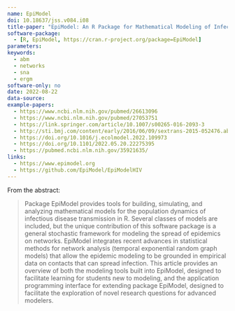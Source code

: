 ```yaml
---
name: EpiModel
doi: 10.18637/jss.v084.i08
title-paper: "EpiModel: An R Package for Mathematical Modeling of Infectious Disease over Networks"
software-package:
  - [R, EpiModel, https://cran.r-project.org/package=EpiModel]
parameters:
keywords:
  - abm
  - networks
  - sna
  - ergm
software-only: no
date: 2022-08-22
data-source:
example-papers:
  - https://www.ncbi.nlm.nih.gov/pubmed/26613096
  - https://www.ncbi.nlm.nih.gov/pubmed/27053751
  - https://link.springer.com/article/10.1007/s00265-016-2093-3
  - http://sti.bmj.com/content/early/2016/06/09/sextrans-2015-052476.abstract
  - https://doi.org/10.1016/j.ecolmodel.2022.109973
  - https://doi.org/10.1101/2022.05.20.22275395
  - https://pubmed.ncbi.nlm.nih.gov/35921635/
links:
  - https://www.epimodel.org
  - https://github.com/EpiModel/EpiModelHIV
---
```


From the abstract: 

> Package EpiModel provides tools for building, simulating, and analyzing mathematical models for the population dynamics of infectious disease transmission in R. Several classes of models are included, but the unique contribution of this software package is a general stochastic framework for modeling the spread of epidemics on networks. EpiModel integrates recent advances in statistical methods for network analysis (temporal exponential random graph models) that allow the epidemic modeling to be grounded in empirical data on contacts that can spread infection. This article provides an overview of both the modeling tools built into EpiModel, designed to facilitate learning for students new to modeling, and the application programming interface for extending package EpiModel, designed to facilitate the exploration of novel research questions for advanced modelers.
